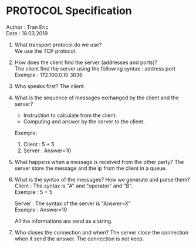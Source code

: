 # PROTOCOL Specification
Author : Tran Eric	
Date : 18.03.2019

1. What transport protocol do we use?	
   We use the TCP protocol.

2. How does the client find the server (addresses and ports)?	
   The client find the server using the following syntax : address port	
   Exemple : 172.100.0.10 3636

3. Who speaks first?
   The client.

4. What is the sequence of messages exchanged by the client and the server?
   *	Instruction to calculate from the client.
   *	Computing and answer by the server to the client.

   Exemple:
   1.	Client : 5 + 5
   2.	Server : Answer=10
   
5. What happens when a message is received from the other party?
   The server store the message and the ip from the client in a queue. 

6. What is the syntax of the messages? How we generate and parse them?
   Client : The syntax is "A" and "operator" and "B".	
   Exemple : 5 + 5

   Server : The syntax of the server is "Answer=X"	
   Exemple : Answer=10

   All the informations are send as a string.

7. Who closes the connection and when?
   The server close the connection when it send the answer. The connection is not keep.
